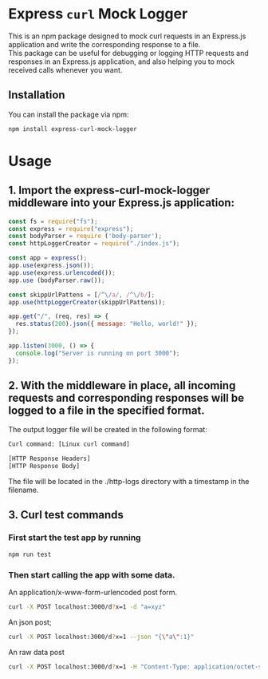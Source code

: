 # Express `curl` Mock Logger

This is an npm package designed to mock curl requests in an Express.js application and write the corresponding response to a file.  
This package can be useful for debugging or logging HTTP requests and responses in an Express.js application, and also helping you to mock received calls whenever you want.

## Installation

You can install the package via npm:

```bash
npm install express-curl-mock-logger
```

# Usage

## 1. Import the express-curl-mock-logger middleware into your Express.js application:

```js
const fs = require("fs");
const express = require("express");
const bodyParser = require ('body-parser'); 
const httpLoggerCreator = require("./index.js");

const app = express();
app.use(express.json());
app.use(express.urlencoded());
app.use (bodyParser.raw());

const skippUrlPattens = [/^\/a/, /^\/b/];
app.use(httpLoggerCreator(skippUrlPattens));

app.get("/", (req, res) => {
  res.status(200).json({ message: "Hello, world!" });
});

app.listen(3000, () => {
  console.log("Server is running on port 3000");
});

```

## 2. With the middleware in place, all incoming requests and corresponding responses will be logged to a file in the specified format.

The output logger file will be created in the following format:

```txt
Curl command: [Linux curl command]

[HTTP Response Headers]
[HTTP Response Body]
```

The file will be located in the ./http-logs directory with a timestamp in the filename.

## 3. Curl test commands

### First start the test app by running

```sh
npm run test
```

### Then start calling the app with some data.

An application/x-www-form-urlencoded post form.

```sh
curl -X POST localhost:3000/d?x=1 -d "a=xyz" 
```

An json post;

```sh
curl -X POST localhost:3000/d?x=1 --json "{\"a\":1}" 
```

An raw data post

```sh
curl -X POST localhost:3000/d?x=1 -H "Content-Type: application/octet-stream" --data-ascii xyz 
```
